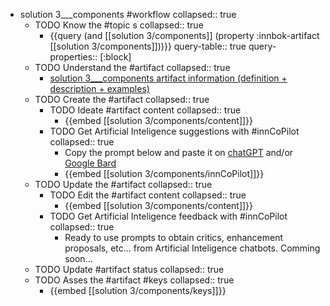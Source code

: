 
- solution 3___components #workflow
   collapsed:: true
  - TODO Know the #topic s
    collapsed:: true
    - {{query (and [[solution 3/components]] (property :innbok-artifact [[solution 3/components]]))}}
      query-table:: true
      query-properties:: [:block]
  - TODO Understand the #artifact
    collapsed:: true
    - [solution 3___components artifact information (definition + description + examples)](https://go.innbok.com/#/page/innBoK%2Fsolution-%28id%29%2Fcomponents%2Finfo)
  - TODO Create the #artifact
     collapsed:: true
    - TODO Ideate #artifact content
      collapsed:: true
      - {{embed [[solution 3/components/content]]}}
    - TODO Get Artificial Inteligence suggestions with #innCoPilot
      collapsed:: true
      - Copy the prompt below and paste it on [chatGPT](https://chat.openai.com) and/or [Google Bard](https://bard.google.com/chat)
      - {{embed [[solution 3/components/innCoPilot]]}}
  - TODO Update the #artifact
    collapsed:: true
    - TODO Edit the #artifact content
     collapsed:: true
      - {{embed [[solution 3/components/content]]}}
    - TODO Get Artificial Inteligence feedback with #innCoPilot
      collapsed:: true
      - Ready to use prompts to obtain critics, enhancement proposals, etc... from Artificial Inteligence chatbots. Comming soon...
  - TODO Update #artifact status
    collapsed:: true
  - TODO Asses the #artifact #keys
    collapsed:: true
    - {{embed [[solution 3/components/keys]]}}



